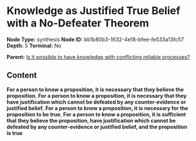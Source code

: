 # Knowledge as Justified True Belief with a No-Defeater Theorem

**Node Type:** synthesis
**Node ID:** bb1b80b3-1632-4e18-bfee-fe533a13fc57
**Depth:** 5
**Terminal:** No

**Parent:** [Is it possible to have knowledge with conflicting reliable processes?](is-it-possible-to-have-knowledge-with-conflicting-reliable-processes-antithesis-96e0fa67-e049-4b41-a0ea-1037a5f1235b.md)

## Content

**For a person to know a proposition, it is necessary that they believe the proposition**, **For a person to know a proposition, it is necessary that they have justification which cannot be defeated by any counter-evidence or justified belief**, **For a person to know a proposition, it is necessary for the proposition to be true**, **For a person to know a proposition, it is sufficient that they believe the proposition, have justification which cannot be defeated by any counter-evidence or justified belief, and the proposition is true**
